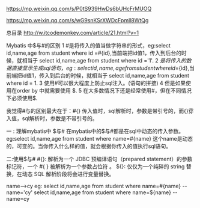 https://mp.weixin.qq.com/s/P0tS939HwDs6bUHcFrMUOQ

https://mp.weixin.qq.com/s/wG9snKSrXWDcFpmll8WtQg


总目录
http://w.itcodemonkey.com/article/21.html?v=1

Mybatis 中$与#的区别
 1 #是将传入的值当做字符串的形式，eg:select id,name,age from student where id =#{id},当前端把id值1，传入到后台的时候，就相当于 select id,name,age from student where id ='1'.
 2 $是将传入的数据直接显示生成sql语句，eg:select id,name,age from student where id =${id},当前端把id值1，传入到后台的时候，就相当于 select id,name,age from student where id = 1.
 3 使用#可以很大程度上防止sql注入。(语句的拼接)
 4 但是如果使用在order by 中就需要使用 $.
 5 在大多数情况下还是经常使用#，但在不同情况下必须使用$. 

我觉得#与的区别最大在于：#{} 传入值时，sql解析时，参数是带引号的，而{}穿入值，sql解析时，参数是不带引号的。

一 : 理解mybatis中 $与#
    在mybatis中的$与#都是在sql中动态的传入参数。
    eg:select id,name,age from student where name=#{name}  这个name是动态的，可变的。当你传入什么样的值，就会根据你传入的值执行sql语句。

二:使用$与#
   #{}: 解析为一个 JDBC 预编译语句（prepared statement）的参数标记符，一个 #{ } 被解析为一个参数占位符 。
   ${}: 仅仅为一个纯碎的 string 替换，在动态 SQL 解析阶段将会进行变量替换。

 name-->cy
 eg:  select id,name,age from student where name=#{name}   -- name='cy'
      select id,name,age from student where name=${name}    -- name=cy